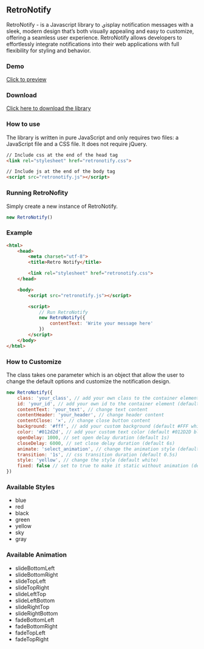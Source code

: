 ## RetroNotify
RetroNotify - is a Javascript library to يisplay notification messages with a sleek, modern design that’s both visually appealing and easy to customize, offering a seamless user experience. RetroNotify allows developers to effortlessly integrate notifications into their web applications with full flexibility for styling and behavior.

### Demo
[Click to preview](https://91ahmed.github.io/projects/RetroNotify/demo/index.html)

### Download
[Click here to download the library](https://91ahmed.github.io/projects/RetroNotify/demo/download/retronotify-v1.0.0.zip)

### How to use
The library is written in pure JavaScript and only requires two files: a JavaScript file and a CSS file. It does not require jQuery.

``` html
// Include css at the end of the head tag
<link rel="stylesheet" href="retronotify.css">

// Include js at the end of the body tag
<script src="retronotify.js"></script> 
```

### Running RetroNofity
Simply create a new instance of RetroNotify.

``` javascript
new RetroNotify()
```

### Example
``` html
<html>
    <head>
        <meta charset="utf-8">
        <title>Retro Notify</title>

        <link rel="stylesheet" href="retronotify.css">
    </head>

    <body>
        <script src="retronotify.js"></script>

        <script>
            // Run RetroNotify
            new RetroNotify({
                contentText: 'Write your message here'
            })
        </script>
    </body>
</html>
```

### How to Customize
The class takes one parameter which is an object that allow the user to change the default options and customize the notification design.

``` javascript
new RetroNotify({
    class: 'your_class', // add your own class to the container element (default null)
    id: 'your_id', // add your own id to the container element (default null)
    contentText: 'your_text', // change text content
    contentHeader: 'your_header', // change header content
    contentClose: '×', // change close button content
    background: '#fff', // add your custom background (default #FFF white)
    color: '#012d2d', // add your custom text color (default #012D2D black)
    openDelay: 1000, // set open delay duration (default 1s)
    closeDelay: 6000, // set close delay duration (default 6s)
    animate: 'select_animation', // change the animation style (default slideBottomRight)
    transition: '1s', // css transition duration (default 0.5s)
    style: 'yellow', // change the style (default white)
    fixed: false // set to true to make it static without animation (default false)
})
```

### Available Styles
* blue
* red
* black
* green
* yellow
* sky
* gray

### Available Animation
* slideBottomLeft
* slideBottomRight
* slideTopLeft
* slideTopRight
* slideLeftTop
* slideLeftBottom
* slideRightTop
* slideRightBottom
* fadeBottomLeft
* fadeBottomRight
* fadeTopLeft
* fadeTopRight
